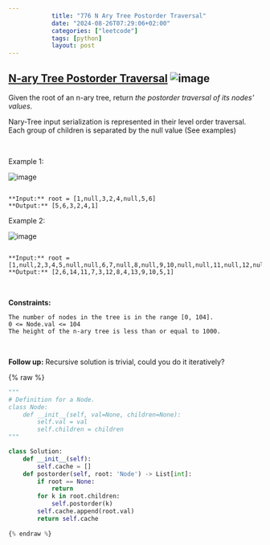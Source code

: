 ```yaml
---
            title: "776 N Ary Tree Postorder Traversal"
            date: "2024-08-26T07:29:06+02:00"
            categories: ["leetcode"]
            tags: [python]
            layout: post
---
```

            
## [N-ary Tree Postorder Traversal](https://leetcode.com/problems/n-ary-tree-postorder-traversal) ![image](https://img.shields.io/badge/Difficulty-Easy-brightgreen)

Given the root of an n-ary tree, return *the postorder traversal of its nodes' values*.

Nary-Tree input serialization is represented in their level order traversal. Each group of children is separated by the null value (See examples)

 

Example 1:

![image](https://assets.leetcode.com/uploads/2018/10/12/narytreeexample.png)
```

**Input:** root = [1,null,3,2,4,null,5,6]
**Output:** [5,6,3,2,4,1]

```

Example 2:

![image](https://assets.leetcode.com/uploads/2019/11/08/sample_4_964.png)
```

**Input:** root = [1,null,2,3,4,5,null,null,6,7,null,8,null,9,10,null,null,11,null,12,null,13,null,null,14]
**Output:** [2,6,14,11,7,3,12,8,4,13,9,10,5,1]

```

 

**Constraints:**

	The number of nodes in the tree is in the range [0, 104].
	0 <= Node.val <= 104
	The height of the n-ary tree is less than or equal to 1000.

 

**Follow up:** Recursive solution is trivial, could you do it iteratively?

{% raw %}
```python
"""
# Definition for a Node.
class Node:
    def __init__(self, val=None, children=None):
        self.val = val
        self.children = children
"""

class Solution:
    def __init__(self):
        self.cache = []
    def postorder(self, root: 'Node') -> List[int]:
        if root == None:
            return
        for k in root.children:
            self.postorder(k)
        self.cache.append(root.val)
        return self.cache
        
{% endraw %}
